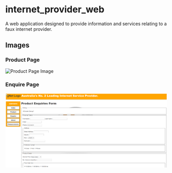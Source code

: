 # internet_provider_web
A web application designed to provide information and services relating to a faux internet provider.

## Images
### Product Page
![Product Page Image](images/product_page.PNG)

### Enquire Page
![Enquire Page Image](images/enquire_page.PNG)
